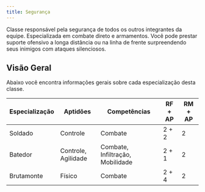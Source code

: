 ```yaml
---
title: Segurança
---
```


Classe responsável pela segurança de todos os outros integrantes da equipe. Especializada em combate direto e armamentos. Você pode prestar suporte ofensivo a longa distância ou na linha de frente surpreendendo seus inimigos com ataques silenciosos.

## Visão Geral

Abaixo você encontra informações gerais sobre cada especialização desta classe.

| Especialização | Aptidões            | Competências                     | RF + AP | RM + AP |
| -------------- | ------------------- | -------------------------------- | ------- | ------- |
| Soldado        | Controle            | Combate                          | 2 + 2   | 2       |
| Batedor        | Controle, Agilidade | Combate, Infiltração, Mobilidade | 2 + 1   | 2       |
| Brutamonte     | Físico              | Combate                          | 2 + 4   | 2       |

